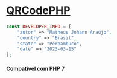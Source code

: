 # [QRCodePHP](https://github.com/matheusjohannaraujo/qrcodephp)

```php
const DEVELOPER_INFO = [
    "autor" => "Matheus Johann Araújo",
    "country" => "Brasil",
    "state" => "Pernambuco",
    "date" => "2023-03-15"
];
```

#### Compatível com PHP 7
